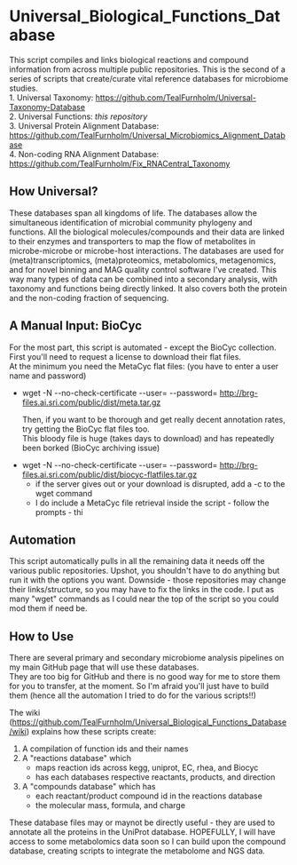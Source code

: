 # Universal_Biological_Functions_Database
This script compiles and links biological reactions and compound information from across multiple public repositories. 
This is the second of a series of scripts that create/curate vital reference databases for microbiome studies.
    <br>1. Universal Taxonomy: https://github.com/TealFurnholm/Universal-Taxonomy-Database
    <br>2. Universal Functions: *this repository*
    <br>3. Universal Protein Alignment Database: https://github.com/TealFurnholm/Universal_Microbiomics_Alignment_Database
    <br>4. Non-coding RNA Alignment Database: https://github.com/TealFurnholm/Fix_RNACentral_Taxonomy <p>

## How Universal?
These databases span all kingdoms of life. The databases allow the simultaneous identification of microbial community phylogeny and functions. All the biological molecules/compounds and their data are linked to their enzymes and transporters to map the flow of metabolites in microbe-microbe or microbe-host interactions. 
The databases are used for (meta)transcriptomics, (meta)proteomics, metabolomics, metagenomics, and for novel binning and MAG quality control software I've created. This way many types of data can be combined into a secondary analysis, with taxonomy and functions being directly linked. It also covers both the protein and the non-coding fraction of sequencing. 

## A Manual Input: BioCyc
For the most part, this script is automated - except the BioCyc collection. First you'll need to request a license to download their flat files.
<br> At the minimum you need the MetaCyc flat files: (you have to enter a user name and password)
 - wget -N --no-check-certificate --user= --password= http://brg-files.ai.sri.com/public/dist/meta.tar.gz <p>
Then, if you want to be thorough and get really decent annotation rates, try getting the BioCyc flat files too. 
<br> This bloody file is huge (takes days to download) and has repeatedly been borked (BioCyc archiving issue)
 - wget -N --no-check-certificate --user= --password=  http://brg-files.ai.sri.com/public/dist/biocyc-flatfiles.tar.gz
     - if the server gives out or your download is disrupted, add a -c to the wget command
     - I do include a MetaCyc file retrieval inside the script - follow the prompts - thi

## Automation
This script automatically pulls in all the remaining data it needs off the various public repositories.
Upshot, you shouldn't have to do anything but run it with the options you want.
Downside - those repositories may change their links/structure, so you may have to fix the links in the code.
I put as many "wget" commands as I could near the top of the script so you could mod them if need be.

## How to Use
There are several primary and secondary microbiome analysis pipelines on my main GitHub page that will use these databases. 
<br>They are too big for GitHub and there is no good way for me to store them for you to transfer, at the moment. So I'm afraid you'll just have to build them (hence all the automation I tried to do for the various scripts!!) <p> 

The wiki (https://github.com/TealFurnholm/Universal_Biological_Functions_Database/wiki) explains how these scripts create:
1. A compilation of function ids and their names
2. A "reactions database" which 
    * maps reaction ids across kegg, uniprot, EC, rhea, and Biocyc
    * has each databases respective reactants, products, and direction
3. A "compounds database" which has
    * each reactant/product compound id in the reactions database
    * the molecular mass, formula, and charge

These database files may or maynot be directly useful - they are used to annotate all the proteins in the UniProt database.
HOPEFULLY, I will have access to some metabolomics data soon so I can build upon the compound database, creating scripts to integrate the metabolome and NGS data.




